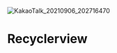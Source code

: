 ![KakaoTalk_20210906_202716470](https://user-images.githubusercontent.com/85674271/132211829-bf347c13-51d9-4386-8a9c-5126b73caaec.jpg)

# Recyclerview

